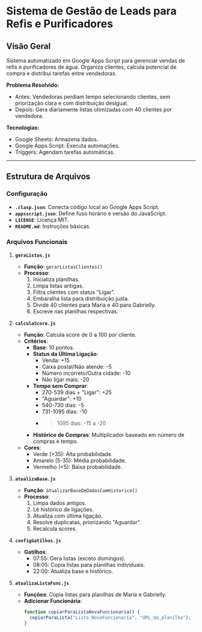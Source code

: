 # Sistema de Gestão de Leads para Refis e Purificadores

## Visão Geral

Sistema automatizado em Google Apps Script para gerenciar vendas de refis e purificadores de água. Organiza clientes, calcula potencial de compra e distribui tarefas entre vendedoras.

**Problema Resolvido:**
- Antes: Vendedoras perdiam tempo selecionando clientes, sem priorização clara e com distribuição desigual.
- Depois: Gera diariamente listas otimizadas com 40 clientes por vendedora.

**Tecnologias:**
- Google Sheets: Armazena dados.
- Google Apps Script: Executa automações.
- Triggers: Agendam tarefas automáticas.

---

## Estrutura de Arquivos

### Configuração
- **`.clasp.json`**: Conecta código local ao Google Apps Script.
- **`appsscript.json`**: Define fuso horário e versão do JavaScript.
- **`LICENSE`**: Licença MIT.
- **`README.md`**: Instruções básicas.

### Arquivos Funcionais

1. **`geraListas.js`**
   - **Função**: `gerarListasClientes()`
   - **Processo**:
     1. Inicializa planilhas.
     2. Limpa listas antigas.
     3. Filtra clientes com status "Ligar".
     4. Embaralha lista para distribuição justa.
     5. Divide 40 clientes para Maria e 40 para Gabrielly.
     6. Escreve nas planilhas respectivas.

2. **`calculaScore.js`**
   - **Função**: Calcula score de 0 a 100 por cliente.
   - **Critérios**:
     - **Base**: 10 pontos.
     - **Status da Última Ligação**:
       - Venda: +15
       - Caixa postal/Não atende: -5
       - Número incorreto/Outra cidade: -10
       - Não ligar mais: -20
     - **Tempo sem Comprar**:
       - 270-539 dias + "Ligar": +25
       - "Aguardar": +10
       - 540-730 dias: -5
       - 731-1095 dias: -10
       - >1095 dias: -15 a -20
     - **Histórico de Compras**: Multiplicador baseado em número de compras e tempo.
   - **Cores**:
     - Verde (>35): Alta probabilidade.
     - Amarelo (5-35): Média probabilidade.
     - Vermelho (<5): Baixa probabilidade.

3. **`atualizaBase.js`**
   - **Função**: `atualizarBaseDeDadosComHistorico()`
   - **Processo**:
     1. Limpa dados antigos.
     2. Lê histórico de ligações.
     3. Atualiza com última ligação.
     4. Resolve duplicatas, priorizando "Aguardar".
     5. Recalcula scores.

4. **`configGatilhos.js`**
   - **Gatilhos**:
     - 07:55: Gera listas (exceto domingos).
     - 08:05: Copia listas para planilhas individuais.
     - 22:00: Atualiza base e histórico.

5. **`atualizaListaFunc.js`**
   - **Funções**: Copia listas para planilhas de Maria e Gabrielly.
   - **Adicionar Funcionária**:
     ```javascript
     function copiarParaListaNovaFuncionaria() {
       copiarParaLista("Lista NovaFuncionaria", "URL_da_planilha");
     }
